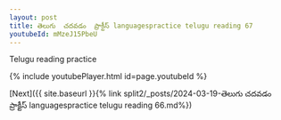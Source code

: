 ```yaml
---
layout: post
title: తెలుగు  చదవడం  ప్రాక్టీస్ languagespractice telugu reading 67
youtubeId: mMzeJ15PbeU
---
```

 
 
Telugu reading practice
 
 
 
 
 


{% include youtubePlayer.html id=page.youtubeId %}
 
[Next]({{ site.baseurl }}{% link  split2/_posts/2024-03-19-తెలుగు  చదవడం  ప్రాక్టీస్ languagespractice telugu reading 66.md%})
 
